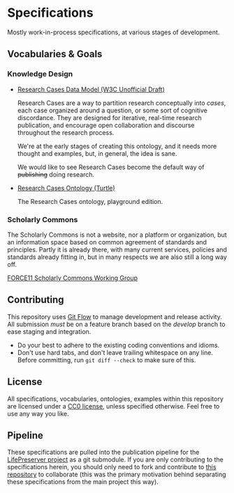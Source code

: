 # Specifications

Mostly work-in-process specifications, at various stages of development.

## Vocabularies & Goals

### Knowledge Design

* [Research Cases Data Model (W3C Unofficial Draft)](playground/knowledge-design/research-cases/index.html)

  Research Cases are a way to partition research conceptually into _cases_,
  each case organized around a question, or some sort of cognitive discordance.
  They are designed for iterative, real-time research publication, and
  encourage open collaboration and discourse throughout the research process.

  We're at the early stages of creating this ontology, and it needs more
  thought and examples, but, in general, the idea is sane.

  We would like to see Research Cases become the default way of ~~publishing~~
  doing research.

* [Research Cases Ontology (Turtle)](playground/knowledge-design/research-cases/rcases.ttl)

  The Research Cases ontology, playground edition.

### Scholarly Commons

The Scholarly Commons is not a website, nor a platform or organization, but an
information space based on common agreement of standards and principles. Partly
it is already there, with many current services, policies and standards already
fitting in, but in many respects we are also still a long way off.

[FORCE11 Scholarly Commons Working Group](https://www.force11.org/group/scholarly-commons-working-group)

## Contributing

This repository uses [Git Flow] to manage development and release activity. All
submission _must_ be on a feature branch based on the _develop_ branch to ease
staging and integration.

* Do your best to adhere to the existing coding conventions and idioms.
* Don't use hard tabs, and don't leave trailing whitespace on any line. Before committing, run `git diff --check` to make sure of this.

## License

All specifications, vocabularies, ontologies, examples within this repository
are licensed under a [CC0 license], unless specified otherwise. Feel free to
use any way you like.

## Pipeline

These specifications are pulled into the publication pipeline for the
[LifePreserver project][lifepreserver] as a git submodule. If you are only
contributing to the specifications herein, you should only need to fork and
contribute to [this repository] to collaborate (this was the primary motivation
behind separating these specifications from the main project this way).

[lifepreserver]: https://github.com/pentandra/lifepreserver
[this repository]: https://github.com/pentandra/specifications
[CC0 license]: https://creativecommons.org/publicdomain/zero/1.0/
[Git Flow]: https://github.com/nvie/gitflow
